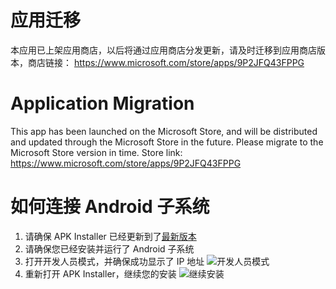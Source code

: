 # 应用迁移
本应用已上架应用商店，以后将通过应用商店分发更新，请及时迁移到应用商店版本，商店链接：
https://www.microsoft.com/store/apps/9P2JFQ43FPPG

# Application Migration
This app has been launched on the Microsoft Store, and will be distributed and updated through the Microsoft Store in the future. Please migrate to the Microsoft Store version in time. Store link:
https://www.microsoft.com/store/apps/9P2JFQ43FPPG

# 如何连接 Android 子系统
1. 请确保 APK Installer 已经更新到了[最新版本](https://www.microsoft.com/store/apps/9P2JFQ43FPPG "APK Installer")
2. 请确保您已经安装并运行了 Android 子系统
3. 打开开发人员模式，并确保成功显示了 IP 地址 ![开发人员模式](https://raw.githubusercontent.com/Paving-Base/APK-Installer/screenshots/Helpers/How%20To%20Connect%20WSA/Snipaste_2021-10-22_14-57-56.png)
4. 重新打开 APK Installer，继续您的安装 ![继续安装](https://raw.githubusercontent.com/Paving-Base/APK-Installer/screenshots/Helpers/How%20To%20Connect%20WSA/Snipaste_2021-10-22_15-10-06.png)
